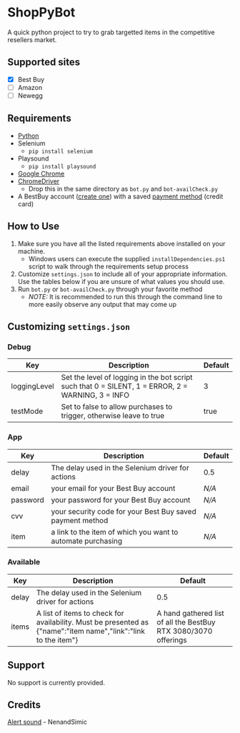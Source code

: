 # ShopPyBot

A quick python project to try to grab targetted items in the competitive resellers market.

## Supported sites

- [x] Best Buy
- [ ] Amazon
- [ ] Newegg

## Requirements

- [Python](https://www.python.org/downloads/)
- Selenium
  - `pip install selenium`
- Playsound
  - `pip install playsound`
- [Google Chrome](https://chrome.google.com)
- [ChromeDriver](https://chromedriver.chromium.org/downloads)
  - Drop this in the same directory as `bot.py` and `bot-availCheck.py`
- A BestBuy account ([create one](https://www.bestbuy.com/identity/global/createAccount)) with a saved [payment method](https://www.bestbuy.com/profile/c/billinginfo/cc) (credit card)

## How to Use

1. Make sure you have all the listed requirements above installed on your machine.
     - Windows users can execute the supplied `installDependencies.ps1` script to walk through the requirements setup process
2. Customize `settings.json` to include all of your appropriate information. Use the tables below if you are unsure of what values you should use.
3. Run `bot.py` or `bot-availCheck.py` through your favorite method
     - *NOTE:* It is recommended to run this through the command line to more easily observe any output that may come up

## Customizing `settings.json`

### Debug

|Key|Description| Default |
| --- | --- | --- |
|loggingLevel|Set the level of logging in the bot script such that 0 = SILENT, 1 = ERROR, 2 = WARNING, 3 = INFO| 3 |
|testMode|Set to false to allow purchases to trigger, otherwise leave to true| true |

### App

|Key|Description| Default |
| --- | --- | --- |
|delay|The delay used in the Selenium driver for actions| 0.5 |
|email| your email for your Best Buy account | *N/A* |
|password| your password for your Best Buy account | *N/A* |
|cvv| your security code for your Best Buy saved payment method | *N/A* |
|item | a link to the item of which you want to automate purchasing | *N/A* |

### Available

|Key|Description| Default |
| --- | --- | --- |
|delay|The delay used in the Selenium driver for actions| 0.5 |
|items|A list of items to check for availability. Must be presented as {"name":"item name","link":"link to the item"}| A hand gathered list of all the BestBuy RTX 3080/3070 offerings|

## Support

No support is currently provided.

## Credits

[Alert sound](https://opengameart.org/content/picked-coin-echo-2) - NenandSimic
